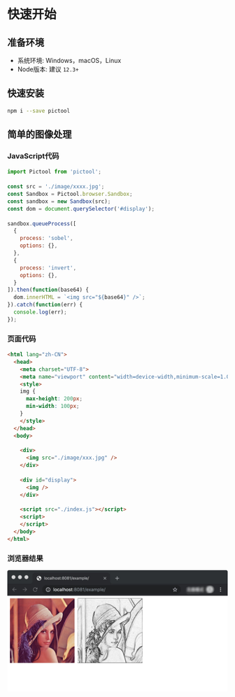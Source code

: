 # 快速开始

## 准备环境

- 系统环境: Windows，macOS，Linux
- Node版本: 建议 `12.3+`


## 快速安装

```sh
npm i --save pictool
```

## 简单的图像处理

### JavaScript代码

```js
import Pictool from 'pictool';

const src = './image/xxxx.jpg';
const Sandbox = Pictool.browser.Sandbox;
const sandbox = new Sandbox(src);
const dom = document.querySelector('#display');

sandbox.queueProcess([
  {
    process: 'sobel',
    options: {},
  },
  {
    process: 'invert',
    options: {},
  }
]).then(function(base64) {
  dom.innerHTML = `<img src="${base64}" />`;
}).catch(function(err) {
  console.log(err);
});
```

### 页面代码

```html
<html lang="zh-CN">
  <head>
    <meta charset="UTF-8">
    <meta name="viewport" content="width=device-width,minimum-scale=1.0,maximum-scale=1.0,user-scalable=no">
    <style>
    img {
      max-height: 200px;
      min-width: 100px;
    }
    </style>
  </head>
  <body>

    <div>
      <img src="./image/xxx.jpg" />
    </div>

    <div id="display">
      <img />
    </div>

    <script src="./index.js"></script>
    <script>
    </script>
  </body>
</html>
```

### 浏览器结果

![result](./../../../assets/image/001.jpg)